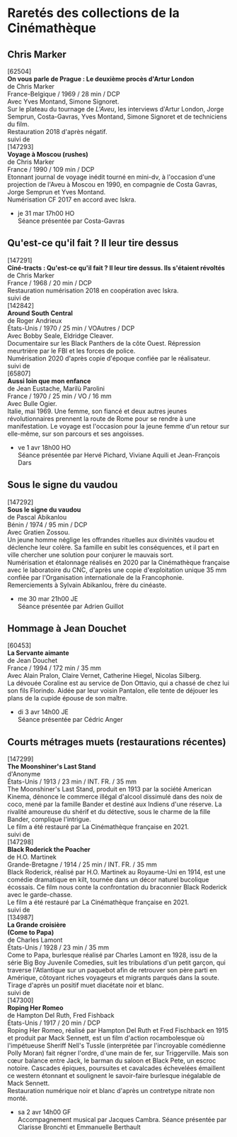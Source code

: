 # Raretés des collections de la Cinémathèque

## Chris Marker

[62504]  
**On vous parle de Prague : Le deuxième procès d'Artur London**  
de Chris Marker  
France-Belgique / 1969 / 28 min / DCP  
Avec Yves Montand, Simone Signoret.  
Sur le plateau du tournage de _L'Aveu_, les interviews d'Artur London, Jorge Semprun, Costa-Gavras, Yves Montand, Simone Signoret et de techniciens du film.  
Restauration 2018 d'après négatif.  
suivi de  
[147293]  
**Voyage à Moscou (rushes)**  
de Chris Marker  
France / 1990 / 109 min / DCP  
Etonnant journal de voyage inédit tourné en mini-dv, à l'occasion d'une projection de l'Aveu à Moscou en 1990, en compagnie de Costa Gavras, Jorge Semprun et Yves Montand.  
Numérisation CF 2017 en accord avec Iskra.

- je 31 mar 17h00 HO  
Séance présentée par Costa-Gavras

## Qu'est-ce qu'il fait ? Il leur tire dessus

[147291]  
**Ciné-tracts : Qu'est-ce qu'il fait ? Il leur tire dessus. Ils s'étaient révoltés**  
de Chris Marker  
France / 1968 / 20 min / DCP  
Restauration numérisation 2018 en coopération avec Iskra.  
suivi de  
[142842]  
**Around South Central**  
de Roger Andrieux  
États-Unis / 1970 / 25 min / VOAutres / DCP  
Avec Bobby Seale, Eldridge Cleaver.  
Documentaire sur les Black Panthers de la côte Ouest. Répression meurtrière par le FBI et les forces de police.  
Numérisation 2020 d'après copie d'époque confiée par le réalisateur.  
suivi de  
[65807]  
**Aussi loin que mon enfance**  
de Jean Eustache, Marilù Parolini  
France / 1970 / 25 min / VO / 16 mm  
Avec Bulle Ogier.  
Italie, mai 1969. Une femme, son fiancé et deux autres jeunes révolutionnaires prennent la route de Rome pour se rendre à une manifestation. Le voyage est l'occasion pour la jeune femme d'un retour sur elle-même, sur son parcours et ses angoisses.

- ve 1 avr 18h00 HO  
Séance présentée par Hervé Pichard, Viviane Aquili et Jean-François Dars

## Sous le signe du vaudou

[147292]  
**Sous le signe du vaudou**  
de Pascal Abikanlou  
Bénin / 1974 / 95 min / DCP  
Avec Gratien Zossou.  
Un jeune homme néglige les offrandes rituelles aux divinités vaudou et déclenche leur colère. Sa famille en subit les conséquences, et il part en ville chercher une solution pour conjurer le mauvais sort.  
Numérisation et étalonnage réalisés en 2020 par la Cinémathèque française avec le laboratoire du CNC, d'après une copie d'exploitation unique 35 mm confiée par l'Organisation internationale de la Francophonie. Remerciements à Sylvain Abikanlou, frère du cinéaste.

- me 30 mar 21h00 JE  
Séance présentée par Adrien Guillot

## Hommage à Jean Douchet

[60453]  
**La Servante aimante**  
de Jean Douchet  
France / 1994 / 172 min / 35 mm  
Avec Alain Pralon, Claire Vernet, Catherine Hiegel, Nicolas Silberg.  
La dévouée Coraline est au service de Don Ottavio, qui a chassé de chez lui son fils Florindo. Aidée par leur voisin Pantalon, elle tente de déjouer les plans de la cupide épouse de son maître.

- di 3 avr 14h00 JE  
Séance présentée par Cédric Anger

## Courts métrages muets (restaurations récentes)

[147299]  
**The Moonshiner's Last Stand**  
d'Anonyme  
États-Unis / 1913 / 23 min / INT. FR. / 35 mm  
The Moonshiner's Last Stand, produit en 1913 par la société American Kinema, dénonce le commerce illégal d'alcool dissimulé dans des noix de coco, mené par la famille Bander et destiné aux Indiens d'une réserve. La rivalité amoureuse du shérif et du détective, sous le charme de la fille Bander, complique l'intrigue.  
Le film a été restauré par La Cinémathèque française en 2021.  
suivi de  
[147298]  
**Black Roderick the Poacher**  
de H.O. Martinek  
Grande-Bretagne / 1914 / 25 min / INT. FR. / 35 mm  
Black Roderick, réalisé par H.O. Martinek au Royaume-Uni en 1914, est une comédie dramatique en kilt, tournée dans un décor naturel bucolique écossais. Ce film nous conte la confrontation du braconnier Black Roderick avec le garde-chasse.  
Le film a été restauré par La Cinémathèque française en 2021.  
suivi de  
[134987]  
**La Grande croisière**  
**(Come to Papa)**  
de Charles Lamont  
États-Unis / 1928 / 23 min / 35 mm  
Come to Papa, burlesque réalisé par Charles Lamont en 1928, issu de la série Big Boy Juvenile Comedies, suit les tribulations d'un petit garçon, qui traverse l'Atlantique sur un paquebot afin de retrouver son père parti en Amérique, côtoyant riches voyageurs et migrants parqués dans la soute.  
Tirage d'après un positif muet diacétate noir et blanc.  
suivi de  
[147300]  
**Roping Her Romeo**  
de Hampton Del Ruth, Fred Fishback  
États-Unis / 1917 / 20 min / DCP  
Roping Her Romeo, réalisé par Hampton Del Ruth et Fred Fischback en 1915 et produit par Mack Sennett, est un film d'action rocambolesque où l'impétueuse Sheriff Nell's Tussle (interprétée par l'incroyable comédienne Polly Moran) fait régner l'ordre, d'une main de fer, sur Triggerville. Mais son cœur balance entre Jack, le barman du saloon et Black Pete, un escroc notoire. Cascades épiques, poursuites et cavalcades échevelées émaillent ce western étonnant et soulignent le savoir-faire burlesque inégalable de Mack Sennett.  
Restauration numérique noir et blanc d'après un contretype nitrate non monté.

- sa 2 avr 14h00 GF  
Accompagnement musical par Jacques Cambra. Séance présentée par Clarisse Bronchti et Emmanuelle Berthault

